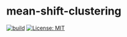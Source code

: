 # mean-shift-clustering
[![build](https://github.com/SohilZidan/mean-shift-clustering/actions/workflows/cmake.yml/badge.svg)](https://github.com/SohilZidan/mean-shift-clustering/actions/workflows/cmake.yml) [![License: MIT](https://img.shields.io/badge/License-MIT-blue.svg)](https://opensource.org/licenses/MIT)
